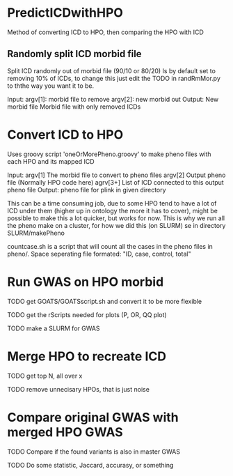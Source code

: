 # PredictICDwithHPO
Method of converting ICD to HPO, then comparing the HPO with ICD



## Randomly split ICD morbid file
Split ICD randomly out of morbid file  (90/10 or 80/20)
Is by default set to removing 10% of ICDs, to change this just edit the TODO in randRmMor.py to ththe way you want it to be.

Input: 
   argv[1]: morbid file to remove
   argv[2]: new morbid out
Output:
   New morbid file
   Morbid file with only removed ICDs


# Convert ICD to HPO
Uses groovy script 'oneOrMorePheno.groovy' to make pheno files with each HPO and its mapped ICD

Input:
   argv[1]  The morbid file  to convert to pheno files
   argv[2]  Output pheno file (Normally HPO code here)
   agrv[3+] List of ICD connected to this output pheno file
Output:
   pheno file for plink in given directory

This can be a time consuming job, due to some HPO tend to have a lot of ICD under them (higher up in ontology the more it has to cover), might be possible to make this a lot quicker, but works for now. This is why we run all the pheno make on a cluster, for how we did this (on SLURM) se in directory SLURM/makePheno

countcase.sh is a script that will count all the cases in the pheno files in pheno/.
Space seperating file formated: "ID, case, control, total"

# Run GWAS on HPO morbid 
TODO get GOATS/GOATSscript.sh and convert it to be more flexible 

TODO get the rScripts needed for plots (P, OR, QQ plot)

TODO make a SLURM for GWAS


# Merge HPO to recreate ICD

TODO get top N, all over x 

TODO remove unnecisary HPOs, that is just noise 

# Compare original GWAS with merged HPO GWAS

TODO Compare if the found variants is also in master GWAS
 
TODO Do some statistic, Jaccard, accurasy, or something 
